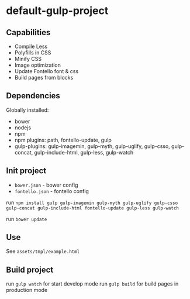 # default-gulp-project

## Capabilities ##

* Compile Less
* Polyfills in CSS
* Minify CSS
* Image optimization
* Update Fontello font & css
* Build pages from blocks

## Dependencies ##
Globally installed: 

* bower
* nodejs
* npm
* npm plugins: path, fontello-update, gulp
* gulp-plugins: gulp-imagemin, gulp-myth, gulp-uglify, gulp-csso, gulp-concat, gulp-include-html, gulp-less, gulp-watch

## Init project ##
* `bower.json` - bower config
* `fontello.json` - fontello config

run `npm install gulp gulp-imagemin gulp-myth gulp-uglify gulp-csso gulp-concat gulp-include-html fontello-update gulp-less gulp-watch`

run `bower update`

## Use ##
See `assets/tmpl/example.html`

## Build project ##
run `gulp watch` for start develop mode
run `gulp build` for build pages in production mode